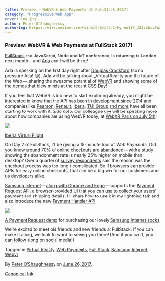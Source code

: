```yaml
---
title: Preview - WebVR & Web Payments at FullStack 2017!
category: "Progressive Web App"
cover: img.jpg
author: Peter O'Shaughnessy
authorImg: https://miro.medium.com/fit/c/240/240/1*ky-noIIf_ZZIoGDsvfW3AA.jpeg
---
```


### Preview: WebVR & Web Payments at FullStack 2017!

[FullStack](https://skillsmatter.com/conferences/8264-fullstack-2017-the-conference-on-javascript-node-and-internet-of-things), the JavaScript, Node and IoT conference, is returning to London next month — and [Ada](https://medium.com/u/c2890cdd7a64) and I will be there!

Ada is speaking on the first day right after [Douglas Crockford](https://en.wikipedia.org/wiki/Douglas_Crockford) (so no pressure Ada! 😉). Ada will be talking about _Virtual Reality and the future of the Web — _sharing the awesome potential of [WebVR](https://webvr.rocks/) and showing some of the demos that blew minds at the recent [CSS Day](https://cssday.nl/2017)!

If you feel that WebVR is too new to start exploring already, you might be interested to know that the API has been [in development since 2014](https://web.archive.org/web/20140628202048/http://blog.bitops.com/blog/2014/06/26/first-steps-for-vr-on-the-web/) and companies like [Pearson](https://peteroshaughnessy.com/posts/augmented-reality-virtual-reality-education/), [Renault](http://kadjar-vr.littleworkshop.fr/), [Iberia](http://virtualflight.iberia.com/), [TUI Group](https://medium.com/samsung-internet-dev/prototyping-a-vr-web-app-with-the-worlds-leading-tourism-company-aa7965c5a563) [and more](https://docs.google.com/document/d/1dip3jhzwxLb4m4MyyU2XYC-IFOxDraa2tiegqnYpA88/edit?usp=sharing) have all been starting to work with it. _Side note:_ Our colleague [uve](https://medium.com/u/387f13d790e3) will be speaking more about how companies are using WebVR today, at [WebXR Paris on July 5th](https://www.meetup.com/WebXR-Paris/events/240575459/)!

![](https://cdn-images-1.medium.com/max/800/1*rhGoGBv0vGkmNvvMQ9O5mQ.png)

[Iberia Virtual Flight](http://virtualflight.iberia.com/)

On Day 2 of FullStack, I’ll be giving a 15-minute tour of _Web Payments._ Did you know  [around 70% of online checkouts are abandoned](https://baymard.com/lists/cart-abandonment-rate) — with [a study](https://econsultancy.com/blog/64343-checkout-abandonment-mobile-ux-examples-to-help-boost-conversions/) showing the abandonment rate is nearly 25% higher on mobile than desktop? Over a quarter of [survey respondents](https://baymard.com/lists/cart-abandonment-rate#why-users-abandon) said the reason was the checkout process was too long / complicated. So if browsers can provide APIs for easy online checkouts, that can be a big win for our customers and us developers alike.

[Samsung Internet](https://samsunginter.net/) — [along with Chrome and Edge](http://caniuse.com/#search=payment%20request) — supports the [Payment Request API](https://medium.com/samsung-internet-dev/how-to-take-payments-on-the-web-with-the-payment-request-api-a523f6fc7c1f), a browser-provided UI that you can use to collect your users’ payment and shipping details. I’ll share how to use it in my lightning talk and also introduce the new [Payment Handler API](https://www.w3.org/blog/wpwg/2017/05/18/payment-handler-api-first-public-working-draft-published/).

![](https://cdn-images-1.medium.com/max/800/1*rkmT9AjGC8PhrlA6TNCPeg.png)

[A Payment Request demo](https://github.com/SamsungInternet/examples/tree/master/socks-megastore) for purchasing our lovely [Samsung Internet socks](https://twitter.com/REWINDco/status/869488831497719808)

We’re excited to meet old friends and new friends at FullStack. If you can make it along, we look forward to seeing you there! (And if you can’t, you can [follow along on social media](https://twitter.com/search?q=%23fullstackcon&src=typd)!)

Tagged in [Virtual Reality](https://medium.com/tag/virtual-reality), [Web Payments](https://medium.com/tag/web-payments), [Full Stack](https://medium.com/tag/full-stack), [Samsung Internet](https://medium.com/tag/samsung-internet), [Webvr](https://medium.com/tag/webvr)

By [Peter O'Shaughnessy](https://medium.com/@poshaughnessy) on [June 26, 2017](https://medium.com/p/2f9121e4cbfe).

[Canonical link](https://medium.com/@poshaughnessy/preview-samsung-internet-at-fullstack-2017-2f9121e4cbfe)
